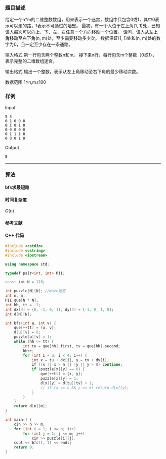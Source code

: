 ### 题目描述

给定一个n*m的二维整数数组，用来表示一个迷宫，数组中只包含0或1，其中0表示可以走的路，1表示不可通过的墙壁。
最初，有一个人位于左上角(1, 1)处，已知该人每次可以向上、下、左、右任意一个方向移动一个位置。
请问，该人从左上角移动至右下角(n, m)处，至少需要移动多少次。
数据保证(1, 1)处和(n, m)处的数字为0，且一定至少存在一条通路。

输入格式
第一行包含两个整数n和m。
接下来n行，每行包含m个整数（0或1），表示完整的二维数组迷宫。

输出格式
输出一个整数，表示从左上角移动至右下角的最少移动次数。

数据范围
1≤n,m≤100 

### 样例

Input

```
5 5
0 1 0 0 0
0 1 0 1 0
0 0 0 0 0
0 1 1 1 0
0 0 0 1 0
```

Output

```
8
```

----------

### 算法
#### bfs求最短路


#### 时间复杂度

$O(n)$

#### 参考文献

#### C++ 代码

``` cpp
#include <cstdio>
#include <cstring>
#include <iostream>

using namespace std;

typedef pair<int, int> PII;

const int N = 110;

int puzzle[N][N]; //maze迷宫
int n, m;
PII que[N * N];
int hh, tt = -1;
int dx[4] = {0, -1, 0, 1}, dy[4] = {-1, 0, 1, 0};
int d[N][N];

int bfs(int u, int v) {
    que[++tt] = {u, v};
    d[u][v] = 0;
    puzzle[u][v] = 1;
    while (hh <= tt) {
        int tu = que[hh].first, tv = que[hh].second;
        hh++;
        for (int i = 0; i < 4; i++) {
            int x = tu + dx[i], y = tv + dy[i];
            if (!x || x > n || !y || y > m) continue;
            if (puzzle[x][y] == 0) {
                que[++tt] = {x, y};
                puzzle[x][y] = 1;
                d[x][y] = d[tu][tv] + 1;
                // if (x == n && y == m) return d[x][y];
            }
        }
    }
    return d[n][m];
}

int main() {
    cin >> n >> m;
    for (int i = 1; i <= n; i++)
        for (int j = 1; j <= m; j++)
            cin >> puzzle[i][j];
    cout << bfs(1, 1) << endl;
    return 0;
}
```